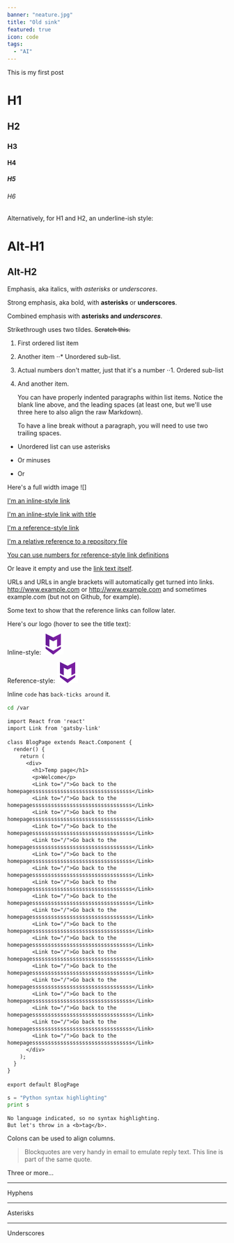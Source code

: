 ```yaml
---
banner: "neature.jpg"
title: "Old sink"
featured: true
icon: code
tags:
  - "AI"
---
```


This is my first post
<interactive-counter></interactive-counter>
# H1
## H2
### H3
#### H4
##### H5
###### H6

Alternatively, for H1 and H2, an underline-ish style:

Alt-H1
======

Alt-H2
------

Emphasis, aka italics, with *asterisks* or _underscores_.

Strong emphasis, aka bold, with **asterisks** or __underscores__.

Combined emphasis with **asterisks and _underscores_**.

Strikethrough uses two tildes. ~~Scratch this.~~

1. First ordered list item
2. Another item
⋅⋅* Unordered sub-list. 
1. Actual numbers don't matter, just that it's a number
⋅⋅1. Ordered sub-list
4. And another item.

   You can have properly indented paragraphs within list items. Notice the blank line above, and the leading spaces (at least one, but we'll use three here to also align the raw Markdown).

   To have a line break without a paragraph, you will need to use two trailing spaces.  

* Unordered list can use asterisks
- Or minuses
+ Or 

Here's a full width image
![]



[I'm an inline-style link](https://www.google.com)

[I'm an inline-style link with title](https://www.google.com "Google's Homepage")

[I'm a reference-style link][Arbitrary case-insensitive reference text]

[I'm a relative reference to a repository file](../blob/master/LICENSE)

[You can use numbers for reference-style link definitions][1]

Or leave it empty and use the [link text itself].

URLs and URLs in angle brackets will automatically get turned into links. 
http://www.example.com or <http://www.example.com> and sometimes 
example.com (but not on Github, for example).

Some text to show that the reference links can follow later.

[arbitrary case-insensitive reference text]: https://www.mozilla.org
[1]: http://slashdot.org
[link text itself]: http://www.reddit.com


Here's our logo (hover to see the title text):

Inline-style: 
![alt text](https://github.com/adam-p/markdown-here/raw/master/src/common/images/icon48.png "Logo Title Text 1")

Reference-style: 
![alt text][logo]

[logo]: https://github.com/adam-p/markdown-here/raw/master/src/common/images/icon48.png "Logo Title Text 2"

Inline `code` has `back-ticks around` it.

<copy-button></copy-button>
```bash
cd /var
```

<copy-button></copy-button>
```javascript{1,4}
import React from 'react'
import Link from 'gatsby-link'

class BlogPage extends React.Component {
  render() {
    return (
      <div>
        <h1>Temp page</h1>
        <p>Welcome</p>
        <Link to="/">Go back to the homepagessssssssssssssssssssssssssssssss</Link>
        <Link to="/">Go back to the homepagessssssssssssssssssssssssssssssss</Link>
        <Link to="/">Go back to the homepagessssssssssssssssssssssssssssssss</Link>
        <Link to="/">Go back to the homepagessssssssssssssssssssssssssssssss</Link>
        <Link to="/">Go back to the homepagessssssssssssssssssssssssssssssss</Link>
        <Link to="/">Go back to the homepagessssssssssssssssssssssssssssssss</Link>
        <Link to="/">Go back to the homepagessssssssssssssssssssssssssssssss</Link>
        <Link to="/">Go back to the homepagessssssssssssssssssssssssssssssss</Link>
        <Link to="/">Go back to the homepagessssssssssssssssssssssssssssssss</Link>
        <Link to="/">Go back to the homepagessssssssssssssssssssssssssssssss</Link>
        <Link to="/">Go back to the homepagessssssssssssssssssssssssssssssss</Link>
        <Link to="/">Go back to the homepagessssssssssssssssssssssssssssssss</Link>
        <Link to="/">Go back to the homepagessssssssssssssssssssssssssssssss</Link>
        <Link to="/">Go back to the homepagessssssssssssssssssssssssssssssss</Link>
        <Link to="/">Go back to the homepagessssssssssssssssssssssssssssssss</Link>
        <Link to="/">Go back to the homepagessssssssssssssssssssssssssssssss</Link>
        <Link to="/">Go back to the homepagessssssssssssssssssssssssssssssss</Link>
        <Link to="/">Go back to the homepagessssssssssssssssssssssssssssssss</Link>
        <Link to="/">Go back to the homepagessssssssssssssssssssssssssssssss</Link>
      </div>
    );
  }
}

export default BlogPage

```

 <copy-button></copy-button>
```python
s = "Python syntax highlighting"
print s
```

<copy-button></copy-button>
```
No language indicated, so no syntax highlighting. 
But let's throw in a <b>tag</b>.
```

Colons can be used to align columns.



> Blockquotes are very handy in email to emulate reply text.
> This line is part of the same quote.

Three or more...

---

Hyphens

***

Asterisks

___

Underscores